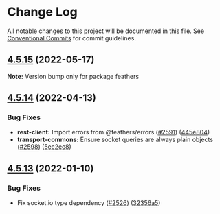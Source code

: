 # Change Log

All notable changes to this project will be documented in this file.
See [Conventional Commits](https://conventionalcommits.org) for commit guidelines.

## [4.5.15](https://github.com/feathersjs/feathers/compare/v4.5.14...v4.5.15) (2022-05-17)

**Note:** Version bump only for package feathers





## [4.5.14](https://github.com/feathersjs/feathers/compare/v4.5.13...v4.5.14) (2022-04-13)


### Bug Fixes

* **rest-client:** Import errors from @feathers/errors ([#2591](https://github.com/feathersjs/feathers/issues/2591)) ([445e804](https://github.com/feathersjs/feathers/commit/445e8045af29922161a145e143625a6881139cfd))
* **transport-commons:** Ensure socket queries are always plain objects ([#2598](https://github.com/feathersjs/feathers/issues/2598)) ([5ec2ec8](https://github.com/feathersjs/feathers/commit/5ec2ec8ecae21a047ccaac5608e6917a3095bc58))





## [4.5.13](https://github.com/feathersjs/feathers/compare/v4.5.12...v4.5.13) (2022-01-10)


### Bug Fixes

* Fix socket.io type dependency ([#2526](https://github.com/feathersjs/feathers/issues/2526)) ([32356a5](https://github.com/feathersjs/feathers/commit/32356a5271ad6f3453f597ad855f385492105ddb))
